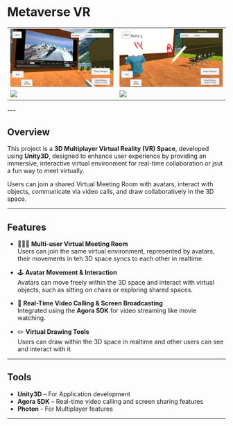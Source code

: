 # Metaverse VR 

<table>
  <tr>
    <td><img src="https://github.com/swapgk/metaverse-vr/blob/c2ef253e464efa40b5206fedf312dc53db1328dd/demo/screen_sharing.png" width="400"/></td>
    <td><img src="https://github.com/swapgk/metaverse-vr/blob/c2ef253e464efa40b5206fedf312dc53db1328dd/demo/3d_annotation.png" width="400"/></td>
  </tr>
  <tr>
    <td>
      <a href="https://github.com/swapgk/metaverse-vr/raw/main/demo/metaverse-vr-video-1-720p.mp4">
        <img src="https://github.com/swapgk/metaverse-vr/blob/main/demo/video1-thumbnail.png" width="400"/>
      </a>
    </td>
    <td>
      <a href="https://github.com/swapgk/metaverse-vr/raw/main/demo/metaverse-vr-video-2-720p.mp4">
        <img src="https://github.com/swapgk/metaverse-vr/blob/main/demo/video2-thumbnail.png" width="400"/>
      </a>
    </td>
  </tr>
</table>
---

## Overview

This project is a **3D Multiplayer Virtual Reality (VR) Space**, developed using **Unity3D**, designed to enhance user experience by providing an immersive, interactive virtual environment for real-time collaboration or jsut a fun way to meet virtually.

Users can join a shared Virtual Meeting Room with avatars, interact with objects, communicate via video calls, and draw collaboratively in the 3D space.

---

## Features

- 🧑‍🤝‍🧑 **Multi-user Virtual Meeting Room**  
  Users can join the same virtual environment, represented by avatars, their movements in teh 3D space syncs to each other in realtime

- 🕹️ **Avatar Movement & Interaction**  
  Avatars can move freely within the 3D space and interact with virtual objects, such as sitting on chairs or exploring shared spaces.

- 🎥 **Real-Time Video Calling & Screen Broadcasting**  
  Integrated using the **Agora SDK** for video streaming like movie watching.

- ✏️ **Virtual Drawing Tools**  
  Users can draw within the 3D space in realtime and other users can see and interact with it

---

## Tools

- **Unity3D** – For Application development  
- **Agora SDK** – Real-time video calling and screen sharing features
- **Photon** - For Multiplayer features

---
